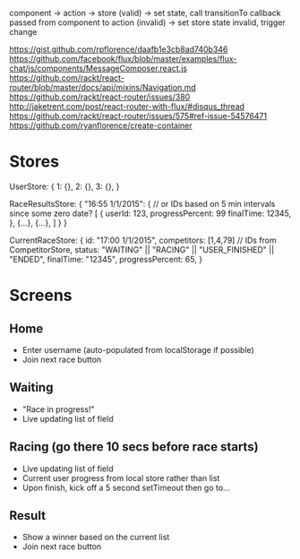 component -> action -> store
                          (valid) -> set state, call transitionTo callback passed from component to action
                          (invalid) -> set store state invalid, trigger change

https://gist.github.com/rpflorence/daafb1e3cb8ad740b346
https://github.com/facebook/flux/blob/master/examples/flux-chat/js/components/MessageComposer.react.js
https://github.com/rackt/react-router/blob/master/docs/api/mixins/Navigation.md
https://github.com/rackt/react-router/issues/380
http://jaketrent.com/post/react-router-with-flux/#disqus_thread
https://github.com/rackt/react-router/issues/575#ref-issue-54576471
https://github.com/ryanflorence/create-container




# Stores

UserStore: {
  1: {},
  2: {},
  3: {},
}

RaceResultsStore: {
  "16:55 1/1/2015": { // or IDs based on 5 min intervals since some zero date?
    [
      {
        userId: 123,
        progressPercent: 99
        finalTime: 12345,
      },
      {...},
      {...},
    ]
  }
}

CurrentRaceStore: {
  id: "17:00 1/1/2015",
  competitors: [1,4,79] // IDs from CompetitorStore,
  status: "WAITING" || "RACING" || "USER_FINISHED" || "ENDED",
  finalTime: "12345",
  progressPercent: 65,
}

# Screens


## Home
- Enter username (auto-populated from localStorage if possible)
- Join next race button

## Waiting
- "Race in progress!"
- Live updating list of field

## Racing (go there 10 secs before race starts)
- Live updating list of field
- Current user progress from local store rather than list
- Upon finish, kick off a 5 second setTimeout then go to...

## Result
- Show a winner based on the current list
- Join next race button

